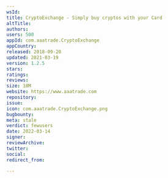 ```yaml
---
wsId: 
title: CryptoExchange - Simply buy cryptos with your Card
altTitle: 
authors: 
users: 500
appId: com.aaatrade.CryptoExchange
appCountry: 
released: 2018-09-20
updated: 2021-03-19
version: 1.2.5
stars: 
ratings: 
reviews: 
size: 18M
website: https://www.aaatrade.com
repository: 
issue: 
icon: com.aaatrade.CryptoExchange.png
bugbounty: 
meta: stale
verdict: fewusers
date: 2022-03-14
signer: 
reviewArchive: 
twitter: 
social: 
redirect_from: 

---
```


